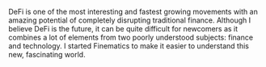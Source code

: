 DeFi is one of the most interesting and fastest growing movements with an amazing potential of completely disrupting traditional finance. Although I believe DeFi is the future, it can be quite difficult for newcomers as it combines a lot of elements from two poorly understood subjects: finance and technology. I started Finematics to make it easier to understand this new, fascinating world.